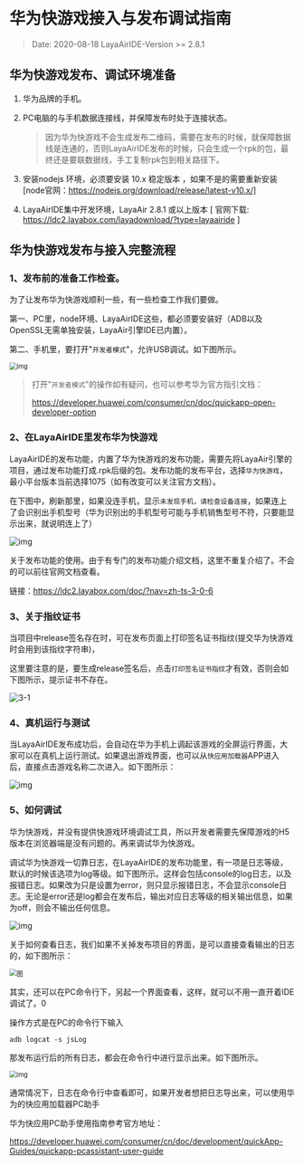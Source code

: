 # 华为快游戏接入与发布调试指南

> Date:  2020-08-18   LayaAirIDE-Version >=  2.8.1

## 华为快游戏发布、调试环境准备

1. 华为品牌的手机。

2. PC电脑的与手机数据连接线，并保障发布时处于连接状态。

   > 因为华为快游戏不会生成发布二维码，需要在发布的时候，就保障数据线是连通的，否则LayaAirIDE发布的时候，只会生成一个rpk的包，最终还是要联数据线，手工复制rpk包到相关路径下。

3. 安装nodejs 环境，必须要安装 10.x 稳定版本 ，如果不是的需要重新安装[node官网：https://nodejs.org/download/release/latest-v10.x/]

4. LayaAirIDE集中开发环境，LayaAir 2.8.1 或以上版本 [ 官网下载: https://ldc2.layabox.com/layadownload/?type=layaairide ]



## 华为快游戏发布与接入完整流程

### 1、发布前的准备工作检查。

为了让发布华为快游戏顺利一些，有一些检查工作我们要做。

第一、PC里，node环境、LayaAirIDE这些，都必须要安装好（ADB以及OpenSSL无需单独安装，LayaAir引擎IDE已内置）。

第二、手机里，要打开"`开发者模式`"，允许USB调试。如下图所示。

<img src="img/1.png" alt="img" style="zoom: 80%;" />  

> 打开"`开发者模式`"的操作如有疑问，也可以参考华为官方指引文档：
>
> https://developer.huawei.com/consumer/cn/doc/quickapp-open-developer-option



### 2、在LayaAirIDE里发布华为快游戏

LayaAirIDE的发布功能，内置了华为快游戏的发布功能，需要先将LayaAir引擎的项目，通过发布功能打成.rpk后缀的包。发布功能的发布平台，选择`华为快游戏`，最小平台版本当前选择1075（如有改变可以关注官方文档）。

在下图中，刷新那里，如果没连手机，显示`未发现手机，请检查设备连接`，如果连上了会识别出手机型号（华为识别出的手机型号可能与手机销售型号不符，只要能显示出来，就说明连上了）

![img](img/3.png)  

关于发布功能的使用。由于有专门的发布功能介绍文档，这里不重复介绍了。不会的可以前往官网文档查看。

链接：https://ldc2.layabox.com/doc/?nav=zh-ts-3-0-6

### 3、关于指纹证书

当项目中release签名存在时，可在发布页面上打印签名证书指纹(提交华为快游戏时会用到该指纹字符串)，

这里要注意的是，要生成release签名后，点击`打印签名证书指纹`才有效，否则会如下图所示，提示证书不存在。

![3-1](img/3-1.png) 



### 4、真机运行与测试

当LayaAirIDE发布成功后，会自动在华为手机上调起该游戏的全屏运行界面，大家可以在真机上运行测试。如果退出游戏界面，也可以从`快应用加载器`APP进入后，直接点击游戏名称二次进入。如下图所示：

![img](img/4.png)  



### 5、如何调试

华为快游戏，并没有提供快游戏环境调试工具，所以开发者需要先保障游戏的H5版本在浏览器端是没有问题的。再来调试华为快游戏。

调试华为快游戏一切靠日志，在LayaAirIDE的发布功能里，有一项是日志等级，默认的时候该选项为log等级。如下图所示。这样会包括console的log日志，以及报错日志。如果改为只是设置为error，则只显示报错日志，不会显示console日志。无论是error还是log都会在发布后，输出对应日志等级的相关输出信息，如果为off，则会不输出任何信息。

![img](img/5.png) 

关于如何查看日志，我们如果不关掉发布项目的界面，是可以直接查看输出的日志的，如下图所示：

<img src="img/2.png" alt="图" style="zoom:80%;" /> 

其实，还可以在PC命令行下，另起一个界面查看，这样，就可以不用一直开着IDE调试了。0

操作方式是在PC的命令行下输入

```
adb logcat -s jsLog
```

那发布运行后的所有日志，都会在命令行中进行显示出来。如下图所示。

<img src="img/6.png" alt="img" style="zoom: 80%;" /> 

通常情况下，日志在命令行中查看即可，如果开发者想把日志导出来，可以使用华为的快应用加载器PC助手

华为快应用PC助手使用指南参考官方地址：

https://developer.huawei.com/consumer/cn/doc/development/quickApp-Guides/quickapp-pcassistant-user-guide
